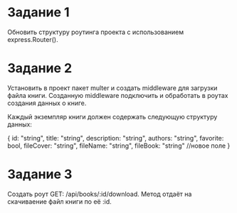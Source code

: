 # Задание 1
Обновить структуру роутинга проекта с использованием express.Router().

# Задание 2
Установить в проект пакет multer и создать middleware для загрузки файла книги. Созданную middleware подключить и обработать в роутах создания данных о книге.

Каждый экземпляр книги должен содержать следующую структуру данных:

{
  id: "string",
  title: "string",
  description: "string",
  authors: "string",
  favorite: bool,
  fileCover: "string",
  fileName: "string",
  fileBook: "string"  //новое поле
}
# Задание 3
Создать роут GET: /api/books/:id/download. Метод отдаёт на скачиваение файл книги по её :id.